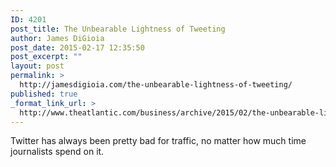 ```yaml
---
ID: 4201
post_title: The Unbearable Lightness of Tweeting
author: James DiGioia
post_date: 2015-02-17 12:35:50
post_excerpt: ""
layout: post
permalink: >
  http://jamesdigioia.com/the-unbearable-lightness-of-tweeting/
published: true
_format_link_url: >
  http://www.theatlantic.com/business/archive/2015/02/the-unbearable-lightness-of-tweeting/385484/
---
```

Twitter has always been pretty bad for traffic, no matter how much time journalists spend on it.